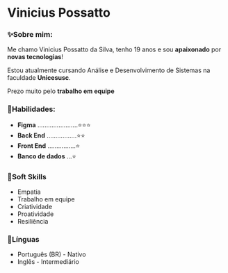 # Vinicius Possatto
### ✨Sobre mim:
Me chamo Vinicius Possatto da Silva, tenho 19 anos e sou **apaixonado** por **novas tecnologias**!

Estou atualmente cursando Análise e Desenvolvimento de Sistemas na faculdade **Unicesusc**.

Prezo muito pelo **trabalho em equipe**

### 🌟Habilidades:
- **Figma** .......................⭐⭐⭐
- **Back End** .................⭐⭐
- **Front End** ................⭐
- **Banco de dados** ...⭐

### 🌠Soft Skills
- Empatia
- Trabalho em equipe
- Criatividade
- Proatividade
- Resiliência

### 👅Línguas
- Português (BR) - Nativo
- Inglês - Intermediário